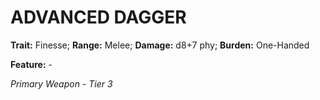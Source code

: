 # ADVANCED DAGGER

**Trait:** Finesse; **Range:** Melee; **Damage:** d8+7 phy; **Burden:** One-Handed

**Feature:** -

*Primary Weapon - Tier 3*